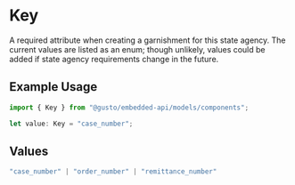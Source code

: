 # Key

A required attribute when creating a garnishment for this state agency. The current values are listed as an enum; though unlikely, values could be added if state agency requirements change in the future.

## Example Usage

```typescript
import { Key } from "@gusto/embedded-api/models/components";

let value: Key = "case_number";
```

## Values

```typescript
"case_number" | "order_number" | "remittance_number"
```